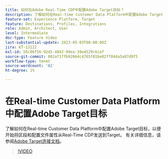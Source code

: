 ```yaml
---
title: 如何在Adobe Real-Time CDP中配置Adobe Target目标？
description: 了解如何在Real-time Customer Data Platform中配置Adobe Target目标，以便开始将区段和配置文件属性从Real-Time CDP发送到Target。
feature-set: Experience Platform, Target
feature: Destinations, Profiles, Integrations
role: Admin, Architect, User
level: Intermediate
doc-type: Feature Video
last-substantial-update: 2023-05-03T00:00:00Z
jira: KT-13122
exl-id: 56c86f56-92d5-4842-99ea-39e4529c6cef
source-git-commit: 802a71ffb92864c4765f81be02ff84da3a87d9f5
workflow-type: tm+mt
source-wordcount: '82'
ht-degree: 1%

---
```


# 在Real-time Customer Data Platform中配置Adobe Target目标

了解如何在Real-time Customer Data Platform中配置Adobe Target目标，以便开始将区段和配置文件属性从Real-Time CDP发送到Target。 有关详细信息，请参阅[Adobe Target连接文档](https://experienceleague.adobe.com/docs/experience-platform/destinations/catalog/personalization/adobe-target-connection.html?lang=zh-Hans)。

>[!VIDEO](https://video.tv.adobe.com/v/3449803/?learn=on&captions=chi_hans)
